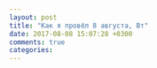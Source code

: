 ```yaml
---
layout: post
title: "Как я провёл 8 августа, Вт"
date: 2017-08-08 15:07:28 +0300
comments: true
categories: 
---
```

